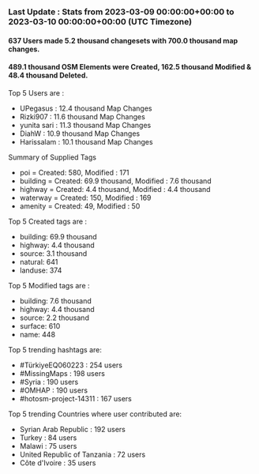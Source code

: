 ### Last Update : Stats from 2023-03-09 00:00:00+00:00 to 2023-03-10 00:00:00+00:00 (UTC Timezone)

#### 637 Users made 5.2 thousand changesets with 700.0 thousand map changes.
#### 489.1 thousand OSM Elements were Created, 162.5 thousand Modified & 48.4 thousand Deleted.

Top 5 Users are : 
- UPegasus : 12.4 thousand Map Changes
- Rizki907 : 11.6 thousand Map Changes
- yunita sari : 11.3 thousand Map Changes
- DiahW : 10.9 thousand Map Changes
- Harissalam : 10.1 thousand Map Changes

Summary of Supplied Tags
- poi = Created: 580, Modified : 171
- building = Created: 69.9 thousand, Modified : 7.6 thousand
- highway = Created: 4.4 thousand, Modified : 4.4 thousand
- waterway = Created: 150, Modified : 169
- amenity = Created: 49, Modified : 50


Top 5 Created tags are :
- building: 69.9 thousand
- highway: 4.4 thousand
- source: 3.1 thousand
- natural: 641
- landuse: 374


Top 5 Modified tags are :
- building: 7.6 thousand
- highway: 4.4 thousand
- source: 2.2 thousand
- surface: 610
- name: 448


Top 5 trending hashtags are:
- #TürkiyeEQ060223 : 254 users
- #MissingMaps : 198 users
- #Syria : 190 users
- #OMHAP : 190 users
- #hotosm-project-14311 : 167 users


Top 5 trending Countries where user contributed are:
- Syrian Arab Republic : 192 users
- Turkey : 84 users
- Malawi : 75 users
- United Republic of Tanzania : 72 users
- Côte d'Ivoire : 35 users

